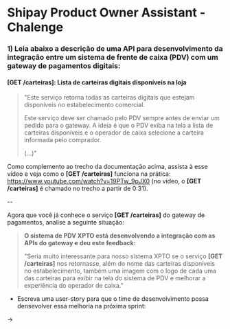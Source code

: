 # Shipay Product Owner Assistant - Chalenge

### 1) Leia abaixo a descrição de uma API para desenvolvimento da integração entre um sistema de frente de caixa (PDV) com um gateway de pagamentos digitais: 

#### [GET /carteiras]: Lista de carteiras digitais disponíveis na loja 

> "Este serviço retorna todas as carteiras digitais que estejam disponíveis no estabelecimento comercial.
>
> Este serviço deve ser chamado pelo PDV sempre antes de enviar um pedido para o gateway. A ideia é que o PDV exiba na tela a lista de carteiras disponíveis e o operador de caixa selecione a carteira informada pelo comprador.
> 
> (...)"


Como complemento ao trecho da documentação acima, assista à esse vídeo e veja como o **[GET /carteiras]** funciona na prática: https://www.youtube.com/watch?v=19PTw_9pJX0 (no vídeo, o **[GET /carteiras]** é chamado no trecho a partir de 0:31).

--

Agora que você já conhece o serviço **[GET /carteiras]** do gateway de pagamentos, analise a seguinte situação:


> **O sistema de PDV XPTO está desenvolvendo a integração com as APIs do gateway e deu este feedback:**
>
> "Seria muito interessante para nosso sistema XPTO se o serviço **[GET /carteiras]** nos retornasse, além do nome das carteiras disponíveis no estabelecimento, também uma imagem com o logo de cada uma das carteiras para exibir na tela do sistema de PDV e melhorar a experiência do operador de caixa."


- Escreva uma user-story para que o time de desenvolvimento possa densevolver essa melhoria na próxima sprint:

-> 
